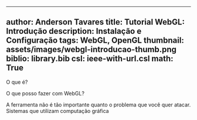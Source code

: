 ------------------------------
author: Anderson Tavares
title: Tutorial WebGL: Introdução
description: Instalação e Configuração
tags: WebGL, OpenGL
thumbnail: assets/images/webgl-introducao-thumb.png
biblio: library.bib
csl: ieee-with-url.csl
math: True
------------------------------

O que é?

O que posso fazer com WebGL?

A ferramenta não é tão importante quanto o problema que você quer atacar. Sistemas que utilizam computação gráfica 